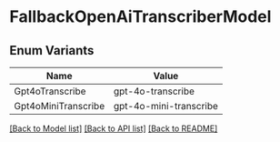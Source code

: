 # FallbackOpenAiTranscriberModel

## Enum Variants

| Name | Value |
|---- | -----|
| Gpt4oTranscribe | gpt-4o-transcribe |
| Gpt4oMiniTranscribe | gpt-4o-mini-transcribe |


[[Back to Model list]](../README.md#documentation-for-models) [[Back to API list]](../README.md#documentation-for-api-endpoints) [[Back to README]](../README.md)



